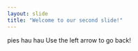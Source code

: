 ```yaml
---
layout: slide
title: "Welcome to our second slide!"
---
```

pies hau hau
Use the left arrow to go back!